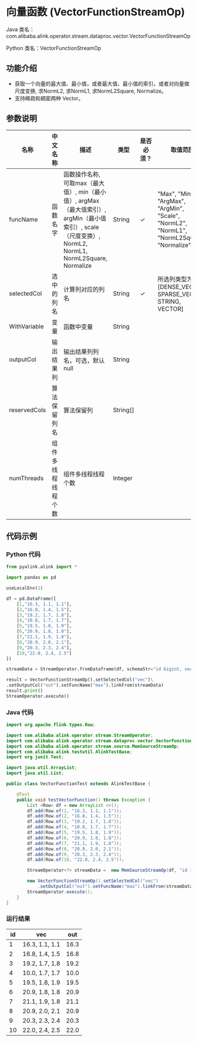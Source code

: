 # 向量函数 (VectorFunctionStreamOp)
Java 类名：com.alibaba.alink.operator.stream.dataproc.vector.VectorFunctionStreamOp

Python 类名：VectorFunctionStreamOp


## 功能介绍
* 获取一个向量的最大值、最小值，或者最大值、最小值的索引，或者对向量做尺度变换, 求NormL2, 求NormL1, 求NormL2Square, Normalize。
* 支持稀疏和稠密两种 Vector。

## 参数说明

| 名称 | 中文名称 | 描述 | 类型 | 是否必须？ | 取值范围 | 默认值 |
| --- | --- | --- | --- | --- | --- | --- |
| funcName | 函数名字 | 函数操作名称, 可取max（最大值）, min（最小值）, argMax（最大值索引）, argMin（最小值索引）, scale（尺度变换）, NormL2, NormL1, NormL2Square, Normalize | String | ✓ | "Max", "Min", "ArgMax", "ArgMin", "Scale", "NormL2", "NormL1", "NormL2Square", "Normalize" |  |
| selectedCol | 选中的列名 | 计算列对应的列名 | String | ✓ | 所选列类型为 [DENSE_VECTOR, SPARSE_VECTOR, STRING, VECTOR] |  |
| WithVariable | 变量 | 函数中变量 | String |  |  |  |
| outputCol | 输出结果列 | 输出结果列列名，可选，默认null | String |  |  | null |
| reservedCols | 算法保留列名 | 算法保留列 | String[] |  |  | null |
| numThreads | 组件多线程线程个数 | 组件多线程线程个数 | Integer |  |  | 1 |



## 代码示例
### Python 代码
```python
from pyalink.alink import *

import pandas as pd

useLocalEnv(1)

df = pd.DataFrame([
    [1,"16.3, 1.1, 1.1"],
    [2,"16.8, 1.4, 1.5"],
    [3,"19.2, 1.7, 1.8"],
    [4,"10.0, 1.7, 1.7"],
    [5,"19.5, 1.8, 1.9"],
    [6,"20.9, 1.8, 1.8"],
    [7,"21.1, 1.9, 1.8"],
    [8,"20.9, 2.0, 2.1"],
    [9,"20.3, 2.3, 2.4"],
    [10,"22.0, 2.4, 2.5"]
])

streamData = StreamOperator.fromDataframe(df, schemaStr="id bigint, vec string")

result = VectorFunctionStreamOp().setSelectedCol("vec")\
.setOutputCol("out").setFuncName("max").linkFrom(streamData)
result.print()
StreamOperator.execute()
```
### Java 代码
```java
import org.apache.flink.types.Row;

import com.alibaba.alink.operator.stream.StreamOperator;
import com.alibaba.alink.operator.stream.dataproc.vector.VectorFunctionStreamOp;
import com.alibaba.alink.operator.stream.source.MemSourceStreamOp;
import com.alibaba.alink.testutil.AlinkTestBase;
import org.junit.Test;

import java.util.ArrayList;
import java.util.List;

public class VectorFunctionTest extends AlinkTestBase {

	@Test
	public void testVectorFunction() throws Exception {
		List <Row> df = new ArrayList <>();
		df.add(Row.of(1, "16.3, 1.1, 1.1"));
		df.add(Row.of(2, "16.8, 1.4, 1.5"));
		df.add(Row.of(3, "19.2, 1.7, 1.8"));
		df.add(Row.of(4, "10.0, 1.7, 1.7"));
		df.add(Row.of(5, "19.5, 1.8, 1.9"));
		df.add(Row.of(6, "20.9, 1.8, 1.8"));
		df.add(Row.of(7, "21.1, 1.9, 1.8"));
		df.add(Row.of(8, "20.9, 2.0, 2.1"));
		df.add(Row.of(9, "20.3, 2.3, 2.4"));
		df.add(Row.of(10, "22.0, 2.4, 2.5"));

		StreamOperator<?> streamData =  new MemSourceStreamOp(df, "id int, vec string");

		new VectorFunctionStreamOp().setSelectedCol("vec")
			.setOutputCol("out").setFuncName("max").linkFrom(streamData).print();
		StreamOperator.execute();
	}
}
```
### 运行结果
id | vec | out
---|-----|---
1|16.3, 1.1, 1.1|16.3
2|16.8, 1.4, 1.5|16.8
3|19.2, 1.7, 1.8|19.2
4|10.0, 1.7, 1.7|10.0
5|19.5, 1.8, 1.9|19.5
6|20.9, 1.8, 1.8|20.9
7|21.1, 1.9, 1.8|21.1
8|20.9, 2.0, 2.1|20.9
9|20.3, 2.3, 2.4|20.3
10|22.0, 2.4, 2.5|22.0




